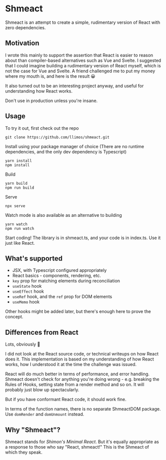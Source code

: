 # Shmeact
Shmeact is an attempt to create a simple, rudimentary version of React with zero dependencies.

## Motivation
I wrote this mainly to support the assertion that React is easier to reason about than compiler-based alternatives such as Vue and Svelte. I suggested that I could imagine building a rudimentary version of React myself, which is not the case for Vue and Svelte. A friend challenged me to put my money where my mouth is, and here is the result 😀

It also turned out to be an interesting project anyway, and useful for understanding how React works.

Don't use in production unless you're insane.

## Usage
To try it out, first check out the repo

    git clone https://github.com/llimos/shmeact.git
Install using your package manager of choice (There are no runtime dependencies, and the only dev dependency is Typescript)

    yarn install
    npm install
Build

    yarn build
    npm run build
Serve

    npx serve
Watch mode is also available as an alternative to building

    yarn watch
    npm run watch

Start coding! The library is in shmeact.ts, and your code is in index.ts. Use it just like React.

## What's supported
* JSX, with Typescript configured appropriately
* React basics - components, rendering, etc.
* `key` prop for matching elements during reconciliation
* `useState` hook
* `useEffect` hook
* `useRef` hook, and the `ref` prop for DOM elements
* `useMemo` hook

Other hooks might be added later, but there's enough here to prove the concept.

## Differences from React
Lots, obviously 🙂

I did not look at the React source code, or technical writeups on how React does it. This implementation is based on my understanding of how React works, how I understood it at the time the challenge was issued.

React will do much better in terms of performance, and error handling.
Shmeact doesn't check for anything you're doing wrong - e.g. breaking the Rules of Hooks, setting state from a render method and so on.
It will probably just blow up spectacularly.

But if you have conformant React code, it should work fine.

In terms of the function names, there is no separate ShmeactDOM package. Use `domRender` and `domUnmount` instead.

## Why "Shmeact"?
Shmeact stands for *Shimon's Minimal React*. But it's equally appropriate as a response to those who say "React, shmeact!" This is the Shmeact of which they speak.

